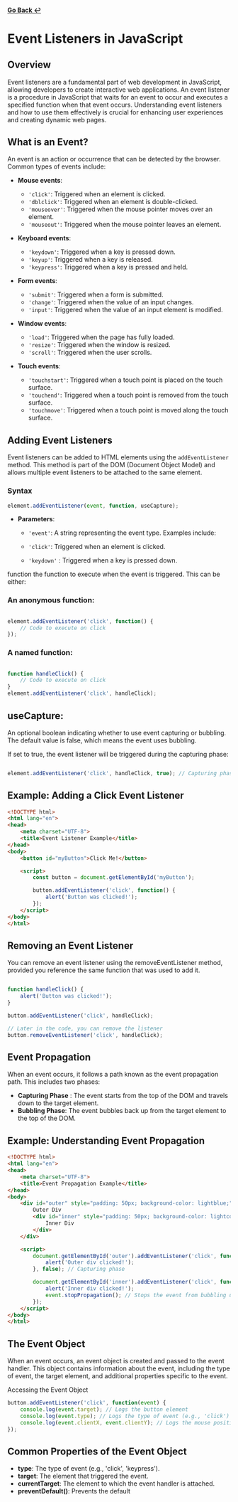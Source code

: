 #### [Go Back ↩](../README.md)

# Event Listeners in JavaScript

## Overview

Event listeners are a fundamental part of web development in JavaScript, allowing developers to create interactive web applications. An event listener is a procedure in JavaScript that waits for an event to occur and executes a specified function when that event occurs. Understanding event listeners and how to use them effectively is crucial for enhancing user experiences and creating dynamic web pages.

## What is an Event?

An event is an action or occurrence that can be detected by the browser. Common types of events include:

- **Mouse events**: 
  - `'click'`: Triggered when an element is clicked.
  - `'dblclick'`: Triggered when an element is double-clicked.
  - `'mouseover'`: Triggered when the mouse pointer moves over an element.
  - `'mouseout'`: Triggered when the mouse pointer leaves an element.

- **Keyboard events**: 
  - `'keydown'`: Triggered when a key is pressed down.
  - `'keyup'`: Triggered when a key is released.
  - `'keypress'`: Triggered when a key is pressed and held.

- **Form events**: 
  - `'submit'`: Triggered when a form is submitted.
  - `'change'`: Triggered when the value of an input changes.
  - `'input'`: Triggered when the value of an input element is modified.

- **Window events**: 
  - `'load'`: Triggered when the page has fully loaded.
  - `'resize'`: Triggered when the window is resized.
  - `'scroll'`: Triggered when the user scrolls.

- **Touch events**: 
  - `'touchstart'`: Triggered when a touch point is placed on the touch surface.
  - `'touchend'`: Triggered when a touch point is removed from the touch surface.
  - `'touchmove'`: Triggered when a touch point is moved along the touch surface.

## Adding Event Listeners

Event listeners can be added to HTML elements using the `addEventListener` method. This method is part of the DOM (Document Object Model) and allows multiple event listeners to be attached to the same element.

### Syntax
```javascript
element.addEventListener(event, function, useCapture);
```

- **Parameters**:
  - `'event'`: A string representing the event type. Examples include:

  - `'click'`: Triggered when an element is clicked.
  - `'keydown'` : Triggered when a key is pressed down.


function 
the function to execute when the event is triggered. This can be either:

### An anonymous function:
``` javascript

element.addEventListener('click', function() {
    // Code to execute on click
});
```

 ### A named function:
```javascript

function handleClick() {
    // Code to execute on click
}
element.addEventListener('click', handleClick);
```

## useCapture: 
An optional boolean indicating whether to use event capturing or bubbling. The default value is false, which means the event uses bubbling.

If set to true, the event listener will be triggered during the capturing phase:
``` javascript

element.addEventListener('click', handleClick, true); // Capturing phase
```

## Example: Adding a Click Event Listener

```html
<!DOCTYPE html>
<html lang="en">
<head>
    <meta charset="UTF-8">
    <title>Event Listener Example</title>
</head>
<body>
    <button id="myButton">Click Me!</button>

    <script>
        const button = document.getElementById('myButton');

        button.addEventListener('click', function() {
            alert('Button was clicked!');
        });
    </script>
</body>
</html>
```
## Removing an Event Listener
You can remove an event listener using the removeEventListener method, provided you reference the same function that was used to add it.

```javascript

function handleClick() {
    alert('Button was clicked!');
}

button.addEventListener('click', handleClick);

// Later in the code, you can remove the listener
button.removeEventListener('click', handleClick);
```

## Event Propagation
When an event occurs, it follows a path known as the event propagation path. This includes two phases:

- **Capturing Phase** : The event starts from the top of the DOM and travels down to the target element.
- **Bubbling Phase**: The event bubbles back up from the target element to the top of the DOM.

## Example: Understanding Event Propagation
```html
<!DOCTYPE html>
<html lang="en">
<head>
    <meta charset="UTF-8">
    <title>Event Propagation Example</title>
</head>
<body>
    <div id="outer" style="padding: 50px; background-color: lightblue;">
        Outer Div
        <div id="inner" style="padding: 50px; background-color: lightcoral;">
            Inner Div
        </div>
    </div>

    <script>
        document.getElementById('outer').addEventListener('click', function() {
            alert('Outer div clicked!');
        }, false); // Capturing phase

        document.getElementById('inner').addEventListener('click', function(event) {
            alert('Inner div clicked!');
            event.stopPropagation(); // Stops the event from bubbling up to the outer div
        });
    </script>
</body>
</html>
```

## The Event Object

When an event occurs, an event object is created and passed to the event handler. This object contains information about the event, including the type of event, the target element, and additional properties specific to the event.

Accessing the Event Object

```javascript
button.addEventListener('click', function(event) {
    console.log(event.target); // Logs the button element
    console.log(event.type); // Logs the type of event (e.g., 'click')
    console.log(event.clientX, event.clientY); // Logs the mouse position when clicked
});
```

## Common Properties of the Event Object
- **type**: The type of event (e.g., 'click', 'keypress').
- **target**: The element that triggered the event.
- **currentTarget**: The element to which the event handler is attached.
- **preventDefault()**: Prevents the default